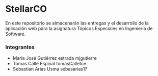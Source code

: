 # StellarCO
En este repositorio se almacenarán las entregas y el desarrollo de la aplicación web para la asignatura Tópicos Especiales en Ingeniería de Software.

### Integrantes
* María José Gutiérrez estrada mjgutierre
* Tomas Calle Espinal tomasCalletce
* Sebastian Arias Usma sebasarias17
